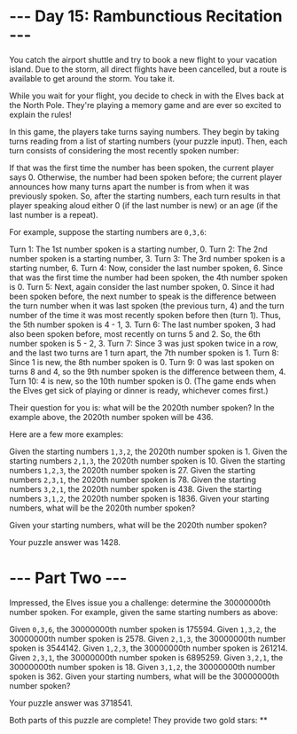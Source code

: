 ﻿# --- Day 15: Rambunctious Recitation ---
You catch the airport shuttle and try to book a new flight to your vacation island. Due to the storm, all direct flights have been cancelled, but a route is available to get around the storm. You take it.

While you wait for your flight, you decide to check in with the Elves back at the North Pole. They're playing a memory game and are ever so excited to explain the rules!

In this game, the players take turns saying numbers. They begin by taking turns reading from a list of starting numbers (your puzzle input). Then, each turn consists of considering the most recently spoken number:

If that was the first time the number has been spoken, the current player says 0.
Otherwise, the number had been spoken before; the current player announces how many turns apart the number is from when it was previously spoken.
So, after the starting numbers, each turn results in that player speaking aloud either 0 (if the last number is new) or an age (if the last number is a repeat).

For example, suppose the starting numbers are `0,3,6`:

Turn 1: The 1st number spoken is a starting number, 0.
Turn 2: The 2nd number spoken is a starting number, 3.
Turn 3: The 3rd number spoken is a starting number, 6.
Turn 4: Now, consider the last number spoken, 6. Since that was the first time the number had been spoken, the 4th number spoken is 0.
Turn 5: Next, again consider the last number spoken, 0. Since it had been spoken before, the next number to speak is the difference between the turn number when it was last spoken (the previous turn, 4) and the turn number of the time it was most recently spoken before then (turn 1). Thus, the 5th number spoken is 4 - 1, 3.
Turn 6: The last number spoken, 3 had also been spoken before, most recently on turns 5 and 2. So, the 6th number spoken is 5 - 2, 3.
Turn 7: Since 3 was just spoken twice in a row, and the last two turns are 1 turn apart, the 7th number spoken is 1.
Turn 8: Since 1 is new, the 8th number spoken is 0.
Turn 9: 0 was last spoken on turns 8 and 4, so the 9th number spoken is the difference between them, 4.
Turn 10: 4 is new, so the 10th number spoken is 0.
(The game ends when the Elves get sick of playing or dinner is ready, whichever comes first.)

Their question for you is: what will be the 2020th number spoken? In the example above, the 2020th number spoken will be 436.

Here are a few more examples:

Given the starting numbers `1,3,2`, the 2020th number spoken is 1.
Given the starting numbers `2,1,3`, the 2020th number spoken is 10.
Given the starting numbers `1,2,3`, the 2020th number spoken is 27.
Given the starting numbers `2,3,1`, the 2020th number spoken is 78.
Given the starting numbers `3,2,1`, the 2020th number spoken is 438.
Given the starting numbers `3,1,2`, the 2020th number spoken is 1836.
Given your starting numbers, what will be the 2020th number spoken?

Given your starting numbers, what will be the 2020th number spoken?

Your puzzle answer was 1428.

# --- Part Two ---
Impressed, the Elves issue you a challenge: determine the 30000000th number spoken. For example, given the same starting numbers as above:

Given `0,3,6`, the 30000000th number spoken is 175594.
Given `1,3,2`, the 30000000th number spoken is 2578.
Given `2,1,3`, the 30000000th number spoken is 3544142.
Given `1,2,3`, the 30000000th number spoken is 261214.
Given `2,3,1`, the 30000000th number spoken is 6895259.
Given `3,2,1`, the 30000000th number spoken is 18.
Given `3,1,2`, the 30000000th number spoken is 362.
Given your starting numbers, what will be the 30000000th number spoken?

Your puzzle answer was 3718541.

Both parts of this puzzle are complete! They provide two gold stars: **